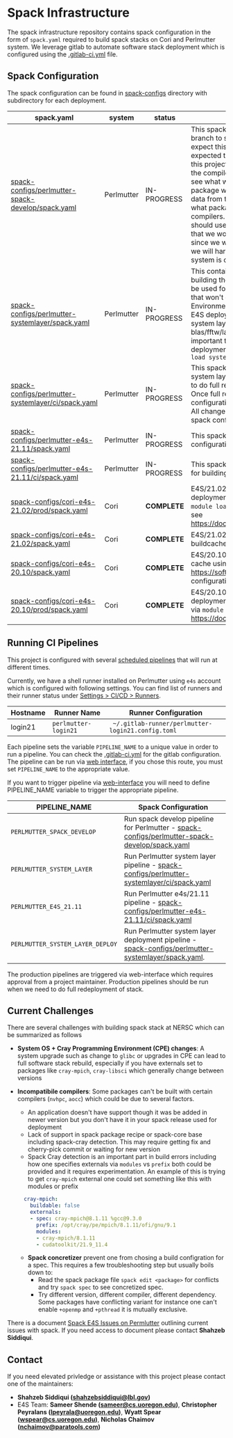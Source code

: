 # Spack Infrastructure

The spack infrastructure repository contains spack configuration in the form of `spack.yaml` required to build spack stacks on Cori and Perlmutter system. We leverage gitlab to automate software stack deployment which is configured using the [.gitlab-ci.yml](https://software.nersc.gov/NERSC/spack-infrastructure/-/blob/main/.gitlab-ci.yml) file. 

## Spack Configuration

The spack configuration can be found in [spack-configs](https://software.nersc.gov/NERSC/spack-infrastructure/-/tree/main/spack-configs) directory with subdirectory for each deployment. 

| spack.yaml | system | status | description | 
| ---------- | ------- | ----------- | --------- |
| [spack-configs/perlmutter-spack-develop/spack.yaml](https://software.nersc.gov/NERSC/spack-infrastructure/-/blob/main/spack-configs/perlmutter-spack-develop/spack.yaml) | Perlmutter | IN-PROGRESS | This spack configuration is based on `spack@develop` branch to see what packages can be built. We expect this pipeline will fail and we are not expected to fix build failure. The main purpose of this project is to build as many packages across all the compilers, mpi, blas providers of interest and see what works. Since we don't know which package works during deployment, we will leverage data from this pipeline to make informed decision what packages should be picked with given compilers. This pipeline is our development and we should use this to experiment new compilers. Note that we won't hardcode versions for packages since we want to build with latest release. However we will hardcode externals depending on how system is configured. |
| [spack-configs/perlmutter-systemlayer/spack.yaml](https://software.nersc.gov/NERSC/spack-infrastructure/-/tree/main/spack-configs/perlmutter-systemlayer/spack.yaml) | Perlmutter | IN-PROGRESS | This contains a spack configuration used for building the system layer for Perlmutter which will be used for providing a consistent set of compilers that won't change due to Cray Programming Environment (CPE) upgrade. This can be used with E4S deployment and **spack@develop** pipeline. The system layer includes compilers, mpi, blas/fftw/lapack/scalapack, nvhpc and other important tools. This configuration is used for deployment purposes and is accessible via `module load systemlayer` |
| [spack-configs/perlmutter-systemlayer/ci/spack.yaml](https://software.nersc.gov/NERSC/spack-infrastructure/-/tree/main/spack-configs/perlmutter-systemlayer/ci/spack.yaml) | Perlmutter | IN-PROGRESS | This spack configuration used for building the system layer used with scheduled pipeline in order to do full rebuild of system layer when needed. Once full rebuild is complete, the deployment configuration can be used to redeploy system layer. All changes for systemlayer should happen in this spack configuration |
| [spack-configs/perlmutter-e4s-21.11/spack.yaml](https://software.nersc.gov/NERSC/spack-infrastructure/-/blob/main/spack-configs/perlmutter-e4s-21.11/spack.yaml) | Perlmutter | IN-PROGRESS | This spack configuration is deployment configuration for E4S/21.11. | 
| [spack-configs/perlmutter-e4s-21.11/ci/spack.yaml](https://software.nersc.gov/NERSC/spack-infrastructure/-/blob/main/spack-configs/perlmutter-e4s-21.11/ci/spack.yaml) | Perlmutter | IN-PROGRESS | This spack configuration is used for development for building E4S/21.11 using scheduled pipeline. | 
| [spack-configs/cori-e4s-21.02/prod/spack.yaml](https://software.nersc.gov/NERSC/spack-infrastructure/-/tree/main/spack-configs/cori-e4s-21.02/prod/spack.yaml) | Cori | **COMPLETE** | E4S/21.02 spack configuration used for deployment purposes, this can be accessed via `module load e4s/21.02` on Cori. For more details see https://docs.nersc.gov/applications/e4s/cori/21.02/ | 
| [spack-configs/cori-e4s-21.02/spack.yaml](https://software.nersc.gov/NERSC/spack-infrastructure/-/tree/main/spack-configs/cori-e4s-21.02/spack.yaml) | Cori | **COMPLETE** | E4S/21.02 spack configuration that push to buildcache. | 
| [spack-configs/cori-e4s-20.10/spack.yaml](https://software.nersc.gov/NERSC/spack-infrastructure/-/blob/main/spack-configs/cori-e4s-20.10/spack.yaml) | Cori | **COMPLETE** |  E4S/20.10 spack configuration that push to build cache using `spack ci`.  This project lives in https://software.nersc.gov/NERSC/e4s-2010 and configuration was copied over here. | 
| [spack-configs/cori-e4s-20.10/prod/spack.yaml](https://software.nersc.gov/NERSC/spack-infrastructure/-/blob/main/spack-configs/cori-e4s-20.10/prod/spack.yaml) | Cori | **COMPLETE** |  E4S/20.10 spack configuration for Cori used for deployment purpose. This stack can be accessed via `module load e4s/20.10`. This is documented at https://docs.nersc.gov/applications/e4s/cori/20.10/ | 

## Running CI Pipelines

This project is configured with several [scheduled pipelines](https://software.nersc.gov/NERSC/spack-infrastructure/-/pipeline_schedules) that will run at different times.

Currently, we have a shell runner installed on Perlmutter using `e4s` account which is configured with following settings. You can find list of runners and their runner status under [Settings > CI/CD > Runners](https://software.nersc.gov/NERSC/spack-infrastructure/-/settings/ci_cd).

| Hostname | Runner Name | Runner Configuration |
| --------- | ---------- | --------------------- |
| login21 | `perlmutter-login21` | ` ~/.gitlab-runner/perlmutter-login21.config.toml` |


Each pipeline sets the variable `PIPELINE_NAME` to a unique value in order to run a pipeline. You can check the [.gitlab-ci.yml](https://software.nersc.gov/NERSC/spack-infrastructure/-/blob/main/.gitlab-ci.yml) for the gitlab configuration. The pipeline can be run via [web interface](https://software.nersc.gov/NERSC/spack-infrastructure/-/pipelines/new), if you chose this route, you must set `PIPELINE_NAME` to the appropriate value.

If you want to trigger pipeline via [web-interface](https://software.nersc.gov/NERSC/spack-infrastructure/-/pipelines/new) you will need to define PIPELINE_NAME variable to trigger the appropriate pipeline.


| PIPELINE_NAME | Spack Configuration |
| ------------- | -------------------- |
| `PERLMUTTER_SPACK_DEVELOP` | Run spack develop pipeline for Perlmutter - [spack-configs/perlmutter-spack-develop/spack.yaml](https://software.nersc.gov/NERSC/spack-infrastructure/-/blob/main/spack-configs/perlmutter-spack-develop/spack.yaml) |
| `PERLMUTTER_SYSTEM_LAYER` | Run Perlmutter system layer pipeline -  [spack-configs/perlmutter-systemlayer/ci/spack.yaml](https://software.nersc.gov/NERSC/spack-infrastructure/-/tree/main/spack-configs/perlmutter-systemlayer/ci/spack.yaml) |
| `PERLMUTTER_E4S_21.11` | Run Perlmutter e4s/21.11 pipeline - [spack-configs/perlmutter-e4s-21.11/ci/spack.yaml](https://software.nersc.gov/NERSC/spack-infrastructure/-/blob/main/spack-configs/perlmutter-e4s-21.11/ci/spack.yaml) | 
| `PERLMUTTER_SYSTEM_LAYER_DEPLOY` | Run Perlmutter system layer deployment pipeline - [spack-configs/perlmutter-systemlayer/spack.yaml](https://software.nersc.gov/NERSC/spack-infrastructure/-/tree/main/spack-configs/perlmutter-systemlayer/spack.yaml). |

The production pipelines are triggered via web-interface which requires approval from a project maintainer. Production pipelines should be run when we need to do full redeployment of stack.
 

## Current Challenges

There are several challenges with building spack stack at NERSC which can be summarized as follows

- **System OS + Cray Programming Environment (CPE) changes**: A system upgrade such as change to `glibc` or upgrades in CPE can lead to full software stack rebuild, especially if you have externals set to packages like `cray-mpich`, `cray-libsci` which generally change between versions
- **Incompatibile compilers**: Some packages can't be built with certain compilers (`nvhpc`, `aocc`) which could be due to several factors. 
  - An application doesn't have support though it was be added in newer version but you don't have it in your spack release used for deployment
  - Lack of support in spack package recipe or spack-core base including spack-cray detection. This may require getting fix and cherry-pick commit or waiting for new version
  - Spack Cray detection is an important part in build errors including how one specifies externals via `modules` vs `prefix` both could be provided and it requires experimentation. An example of this is trying to get `cray-mpich` external one could set something like this with modules or prefix

  ```yaml
    cray-mpich:
      buildable: false
      externals:
      - spec: cray-mpich@8.1.11 %gcc@9.3.0
        prefix: /opt/cray/pe/mpich/8.1.11/ofi/gnu/9.1
        modules:
        - cray-mpich/8.1.11
        - cudatoolkit/21.9_11.4
  ```
  - **Spack concretizer** prevent one from chosing a build configration for a spec. This requires a few troubleshooting step but usually boils down to:
    - Read the spack package file `spack edit <package>` for conflicts and try `spack spec` to see concretized spec.
    - Try different version, different compiler, different dependency. Some packages have conflicting variant for instance one can't enable `+openmp` and `+pthread` it is mutually exclusive.

There is a document [Spack E4S Issues on Permlutter](https://docs.google.com/document/d/1jWrCcK8LgpNDMytXhLdBYpIusidkoowrZAH1zos7zIw/edit?usp=sharing) outlining current issues with spack. If you need access to document please contact **Shahzeb Siddiqui**.


## Contact

If you need elevated privledge or assistance with this project please contact one of the maintainers:

- **Shahzeb Siddiqui (shahzebsiddiqui@lbl.gov)**
- E4S Team: **Sameer Shende (sameer@cs.uoregon.edu)**, **Christopher Peyralans (lpeyrala@uoregon.edu)**, **Wyatt Spear (wspear@cs.uoregon.edu)**, **Nicholas Chaimov (nchaimov@paratools.com)**


